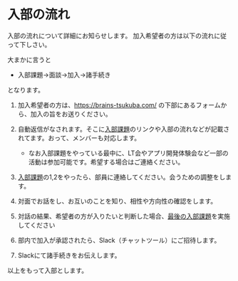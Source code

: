 # 入部の流れ

入部の流れについて詳細にお知らせします。
加入希望者の方は以下の流れに従って下しさい。

大まかに言うと
- 入部課題→面談→加入→諸手続き

となります。

1. 加入希望者の方は、https://brains-tsukuba.com/ の下部にあるフォームから、加入の旨をお送りください。

2. 自動返信がなされます。そこに[入部課題](./entrance_test.md)のリンクや入部の流れなどが記載されてます。おって、メンバーも対応します。
    - なお入部課題をやっている最中に、LT会やアプリ開発体験会など一部の活動は参加可能です。希望する場合はご連絡ください。

3. [入部課題](./entrance_test.md)の1,2をやったら、部員に連絡してください。会うための調整をします。

4. 対面でお話をし、お互いのことを知り、相性や方向性の確認をします。

5. 対話の結果、希望者の方が入りたいと判断した場合、[最後の入部課題](./entrance_test.md#3-1willcan-2brainsに自分が合うと思うところの明文化)を実施してください

6. 部内で加入が承認されたら、Slack（チャットツール）にご招待します。

7. Slackにて諸手続きをお伝えします。

以上をもって入部とします。